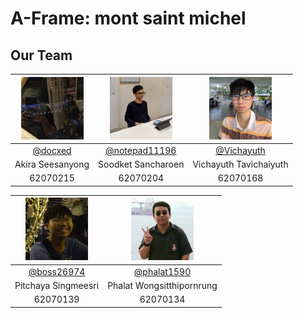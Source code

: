 # A-Frame: mont saint michel

## Our Team
| <img src="https://raw.githubusercontent.com/docxed/A-Frame-mont-saint-michel/master/img/215.jpg" width="100" height="100"> | <img src="https://raw.githubusercontent.com/docxed/A-Frame-mont-saint-michel/master/img/204.jpg" width="100" height="100"> | <img src="https://raw.githubusercontent.com/docxed/A-Frame-mont-saint-michel/master/img/168.jpg" width="100" height="100"> |
| :------------: | :------------: | :------------: |
| [@docxed](https://github.com/docxed "@docxed") | [@notepad11196](https://github.com/notepad11196 "@notepad11196") | [@Vichayuth](https://github.com/Vichayuth "@Vichayuth") |
| Akira Seesanyong | Soodket Sancharoen	 | Vichayuth Tavichaiyuth |
| 62070215 | 62070204 | 62070168 |

| <img src="https://raw.githubusercontent.com/docxed/A-Frame-mont-saint-michel/master/img/139.jpg" width="100" height="100"> | <img src="https://raw.githubusercontent.com/docxed/A-Frame-mont-saint-michel/master/img/134.jpg" width="100" height="100"> |
| :------------: | :------------: |
| [@boss26974](https://github.com/boss26974 "@boss26974") | [@phalat1590](https://github.com/phalat1590 "@phalat1590") |
| Pitchaya Singmeesri | Phalat Wongsitthipornrung |
| 62070139 | 62070134 |

